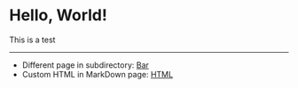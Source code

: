 # Hello, World!

This is a test

---

- Different page in subdirectory: [Bar](/foo/bar.html)
- Custom HTML in MarkDown page: [HTML](/html.html)
